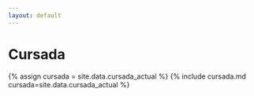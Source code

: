 ```yaml
---
layout: default
---
```

# Cursada

{% assign cursada = site.data.cursada_actual %}
{% include cursada.md cursada=site.data.cursada_actual %}
